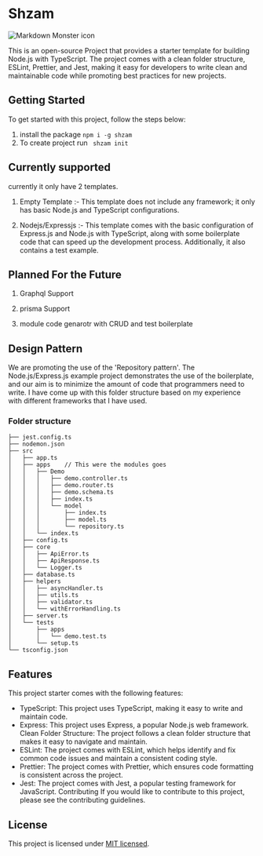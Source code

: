 # Shzam 

<img src="https://media3.giphy.com/media/v1.Y2lkPTc5MGI3NjExd3hsYzR3NGs3Njh2NmY3M2ZicXN3MW9oYXppcGNpYnV0OXV6Z3AwNSZlcD12MV9pbnRlcm5hbF9naWZfYnlfaWQmY3Q9Zw/FAXgrcmx38hhzL3N2Y/giphy.gif"
     alt="Markdown Monster icon"
     style="marggin-right:auto,margin-left:auto" />

This is an open-source Project that provides a starter template for building Node.js with TypeScript. The project comes with a clean folder structure, ESLint, Prettier, and Jest, making it easy for developers to write clean and maintainable code while promoting best practices for new projects.

## Getting Started
To get started with this project, follow the steps below:

1. install the package ```npm i -g shzam```
2. To create project run ``` shzam init```

## Currently supported

currently it only have 2 templates.

1. Empty Template :- This template does not include any framework; it only has basic Node.js and TypeScript configurations.

2. Nodejs/Expressjs :- This template comes with the basic configuration of Express.js and Node.js with TypeScript, along with some boilerplate code that can speed up the development process. Additionally, it also contains a test example.

## Planned For the Future

1. Graphql Support

2. prisma Support

4. module code genarotr with CRUD and test boilerplate


## Design Pattern

We are promoting the use of the 'Repository pattern'. The Node.js/Express.js example project demonstrates the use of the boilerplate, and our aim is to minimize the amount of code that programmers need to write. I have come up with this folder structure based on my experience with different frameworks that I have used.

### Folder structure 

```├── README.md
├── jest.config.ts
├── nodemon.json
├── src
│   ├── app.ts
│   ├── apps    // This were the modules goes
│   │   ├── Demo
│   │   │   ├── demo.controller.ts
│   │   │   ├── demo.router.ts
│   │   │   ├── demo.schema.ts
│   │   │   ├── index.ts
│   │   │   └── model
│   │   │       ├── index.ts
│   │   │       ├── model.ts
│   │   │       └── repository.ts
│   │   └── index.ts
│   ├── config.ts
│   ├── core
│   │   ├── ApiError.ts
│   │   ├── ApiResponse.ts
│   │   └── Logger.ts
│   ├── database.ts
│   ├── helpers
│   │   ├── asyncHandler.ts
│   │   ├── utils.ts
│   │   ├── validator.ts
│   │   └── withErrorHandling.ts
│   ├── server.ts
│   └── tests
│       ├── apps
│       │   └── demo.test.ts
│       └── setup.ts
└── tsconfig.json

```

## Features
This project starter comes with the following features:

- TypeScript: This project uses TypeScript, making it easy to write and maintain code.
- Express: This project uses Express, a popular Node.js web framework. Clean Folder Structure: The project follows a clean folder structure that makes it easy to navigate and maintain.
- ESLint: The project comes with ESLint, which helps identify and fix common code issues and maintain a consistent coding style.
- Prettier: The project comes with Prettier, which ensures code formatting is consistent across the project.
- Jest: The project comes with Jest, a popular testing framework for JavaScript. Contributing
If you would like to contribute to this project, please see the contributing guidelines.

## License
This project is licensed under [MIT licensed](LICENSE).

